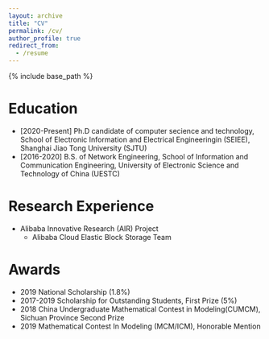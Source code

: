 ```yaml
---
layout: archive
title: "CV"
permalink: /cv/
author_profile: true
redirect_from:
  - /resume
---
```


{% include base_path %}

Education
======
* [2020-Present] Ph.D candidate of computer secience and technology, School of Electronic Information and Electrical Engineeringin (SEIEE), Shanghai Jiao Tong University (SJTU)
* [2016-2020] B.S. of Network Engineering, School of Information and Communication Engineering, University of Electronic Science and Technology of China (UESTC)

Research Experience
======
* Alibaba Innovative Research (AIR) Project
  * Alibaba Cloud Elastic Block Storage Team

Awards
======
* 2019 National Scholarship (1.8%)
* 2017-2019 Scholarship for Outstanding Students, First Prize (5%)
* 2018 China Undergraduate Mathematical Contest in Modeling(CUMCM), Sichuan Province Second Prize
* 2019 Mathematical Contest In Modeling (MCM/ICM), Honorable Mention
